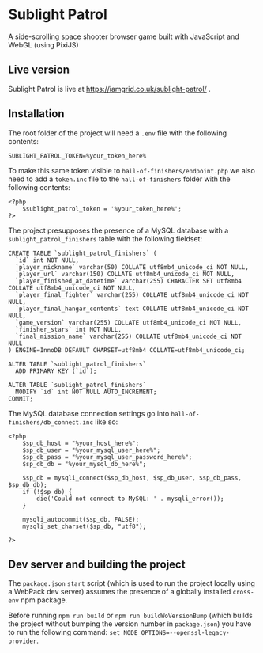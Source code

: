 # Sublight Patrol

A side-scrolling space shooter browser game built with JavaScript and WebGL (using PixiJS)

## Live version
Sublight Patrol is live at https://iamgrid.co.uk/sublight-patrol/ .

## Installation
The root folder of the project will need a `.env` file with the following contents:

```
SUBLIGHT_PATROL_TOKEN=%your_token_here%
```

To make this same token visible to `hall-of-finishers/endpoint.php` we also need to add a `token.inc` file to the `hall-of-finishers` folder with the following contents:

```
<?php
	$sublight_patrol_token = '%your_token_here%';
?>
```

The project presupposes the presence of a MySQL database with a `sublight_patrol_finishers` table with the following fieldset:

```
CREATE TABLE `sublight_patrol_finishers` (
  `id` int NOT NULL,
  `player_nickname` varchar(50) COLLATE utf8mb4_unicode_ci NOT NULL,
  `player_url` varchar(150) COLLATE utf8mb4_unicode_ci NOT NULL,
  `player_finished_at_datetime` varchar(255) CHARACTER SET utf8mb4 COLLATE utf8mb4_unicode_ci NOT NULL,
  `player_final_fighter` varchar(255) COLLATE utf8mb4_unicode_ci NOT NULL,
  `player_final_hangar_contents` text COLLATE utf8mb4_unicode_ci NOT NULL,
  `game_version` varchar(255) COLLATE utf8mb4_unicode_ci NOT NULL,
  `finisher_stars` int NOT NULL,
  `final_mission_name` varchar(255) COLLATE utf8mb4_unicode_ci NOT NULL
) ENGINE=InnoDB DEFAULT CHARSET=utf8mb4 COLLATE=utf8mb4_unicode_ci;

ALTER TABLE `sublight_patrol_finishers`
  ADD PRIMARY KEY (`id`);
  
ALTER TABLE `sublight_patrol_finishers`
  MODIFY `id` int NOT NULL AUTO_INCREMENT;
COMMIT;
```

The MySQL database connection settings go into `hall-of-finishers/db_connect.inc` like so:

```
<?php
	$sp_db_host = "%your_host_here%";
	$sp_db_user = "%your_mysql_user_here%";
	$sp_db_pass = "%your_mysql_user_password_here%";
	$sp_db_db = "%your_mysql_db_here%";

	$sp_db = mysqli_connect($sp_db_host, $sp_db_user, $sp_db_pass, $sp_db_db); 
	if (!$sp_db) { 
		die('Could not connect to MySQL: ' . mysqli_error()); 
	}

	mysqli_autocommit($sp_db, FALSE);
	mysqli_set_charset($sp_db, "utf8");

?>
```

## Dev server and building the project

The `package.json` `start` script (which is used to run the project locally using a WebPack dev server) assumes the presence of a globally installed `cross-env` npm package.

Before running `npm run build` or  `npm run buildWoVersionBump` (which builds the project without bumping the version number in `package.json`) you have to run the following command: `set NODE_OPTIONS=--openssl-legacy-provider`.